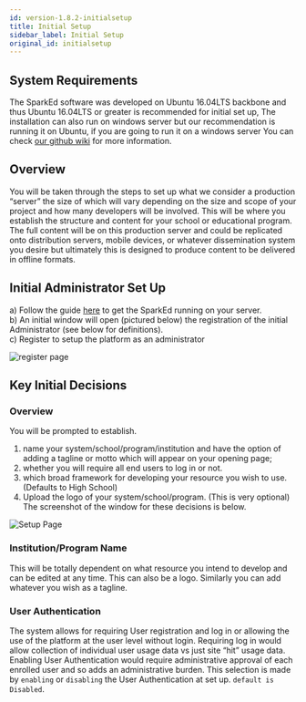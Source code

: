 ```yaml
---
id: version-1.8.2-initialsetup
title: Initial Setup
sidebar_label: Initial Setup
original_id: initialsetup
---
```


## System Requirements  


The SparkEd software was developed on Ubuntu 16.04LTS backbone and thus Ubuntu 16.04LTS or greater is recommended for initial set up, The installation can also run on windows server but our recommendation is running it on Ubuntu, if you are going to run it on a windows server  You can check [our github wiki](https://github.com/SparkEdUAB/SparkEd/wiki) for more information.  

## Overview  

You will be taken through the steps to set up what we consider a production “server” the size of which will vary depending on the size and scope of your project and how many developers will be involved.  This will be where you establish the structure and content for your school or educational program.  The full content will be on this production server and could be replicated onto distribution servers, mobile devices, or whatever dissemination system you desire but ultimately this is designed to produce content to be delivered in offline formats.    
  
## Initial Administrator Set Up  

a)	Follow the guide [here](https://github.com/SparkEdUAB/SparkEd/wiki) to get the SparkEd running on your server.   
b)	An initial window will open (pictured below) the registration of the initial Administrator (see below for definitions).  
c) Register to setup the platform as an administrator  

![register page](assets/register.png)  


##  Key Initial Decisions  

### Overview
You will be prompted to establish.  
1) name your system/school/program/institution and have the option of adding a tagline or motto which will appear on your opening page;  
2) whether you will require all end users to log in or not.  
3) which broad framework for developing your resource you wish to use.(Defaults to High School)    
4) Upload the logo of your system/school/program. (This is very optional)   
The screenshot of the window for these decisions is below. 

![Setup Page](assets/setup_page.png)  


### Institution/Program Name  

This will be totally dependent on what resource you intend to develop and can be edited at any time.  This can also be a logo.   Similarly you can add whatever you wish as a tagline.  

### User Authentication   

The system allows for requiring User registration and log in or allowing the use of the platform at the user level without login.  Requiring log in would allow collection of individual user usage data vs just site “hit” usage data. Enabling User Authentication would require administrative approval of each enrolled user and so adds an administrative burden. This selection is made by `enabling` or `disabling` the User Authentication at set up. `default is Disabled`. 







